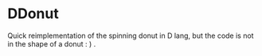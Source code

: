# DDonut
Quick reimplementation of the spinning donut in D lang, but the code is not in the shape of a donut : ) .
